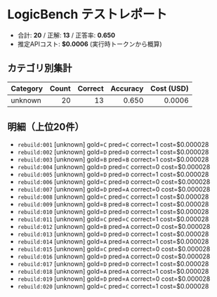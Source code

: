 # LogicBench テストレポート

- 合計: **20**  / 正解: **13**  / 正答率: **0.650**
- 推定APIコスト: **$0.0006** (実行時トークンから概算)

## カテゴリ別集計

| Category | Count | Correct | Accuracy | Cost (USD) |
|---|---:|---:|---:|---:|
| unknown | 20 | 13 | 0.650 | 0.0006 |

## 明細（上位20件）

- `rebuild:001` [unknown] gold=`C` pred=`C` correct=1 cost=$0.000028
- `rebuild:002` [unknown] gold=`D` pred=`D` correct=1 cost=$0.000028
- `rebuild:003` [unknown] gold=`B` pred=`B` correct=1 cost=$0.000028
- `rebuild:004` [unknown] gold=`D` pred=`C` correct=0 cost=$0.000028
- `rebuild:005` [unknown] gold=`D` pred=`D` correct=1 cost=$0.000028
- `rebuild:006` [unknown] gold=`C` pred=`D` correct=0 cost=$0.000028
- `rebuild:007` [unknown] gold=`D` pred=`A` correct=0 cost=$0.000028
- `rebuild:008` [unknown] gold=`C` pred=`C` correct=1 cost=$0.000028
- `rebuild:009` [unknown] gold=`B` pred=`B` correct=1 cost=$0.000028
- `rebuild:010` [unknown] gold=`D` pred=`D` correct=1 cost=$0.000028
- `rebuild:011` [unknown] gold=`C` pred=`C` correct=1 cost=$0.000028
- `rebuild:012` [unknown] gold=`B` pred=`A` correct=0 cost=$0.000028
- `rebuild:013` [unknown] gold=`D` pred=`D` correct=1 cost=$0.000028
- `rebuild:014` [unknown] gold=`A` pred=`A` correct=1 cost=$0.000028
- `rebuild:015` [unknown] gold=`C` pred=`D` correct=0 cost=$0.000028
- `rebuild:016` [unknown] gold=`D` pred=`A` correct=0 cost=$0.000028
- `rebuild:017` [unknown] gold=`D` pred=`D` correct=1 cost=$0.000028
- `rebuild:018` [unknown] gold=`A` pred=`A` correct=1 cost=$0.000028
- `rebuild:019` [unknown] gold=`D` pred=`A` correct=0 cost=$0.000028
- `rebuild:020` [unknown] gold=`C` pred=`C` correct=1 cost=$0.000028